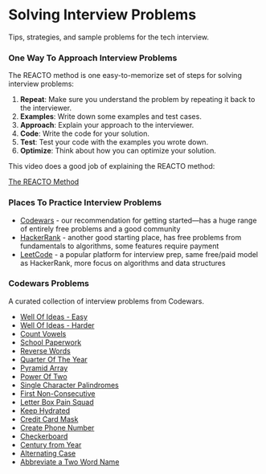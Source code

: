 # Solving Interview Problems

Tips, strategies, and sample problems for the tech interview.

### One Way To Approach Interview Problems

The REACTO method is one easy-to-memorize set of steps for solving interview problems:

1. **Repeat**: Make sure you understand the problem by repeating it back to the interviewer.
2. **Examples**: Write down some examples and test cases.
3. **Approach**: Explain your approach to the interviewer.
4. **Code**: Write the code for your solution.
5. **Test**: Test your code with the examples you wrote down.
6. **Optimize**: Think about how you can optimize your solution.

This video does a good job of explaining the REACTO method:

[The REACTO Method](https://www.youtube.com/watch?v=DIR_rxusO8Q!)

### Places To Practice Interview Problems

- [Codewars](https://www.codewars.com/) - our recommendation for getting started—has a huge range of entirely free problems and a good community
- [HackerRank](https://www.hackerrank.com/) - another good starting place, has free problems from fundamentals to algorithms, some features require payment
- [LeetCode](https://leetcode.com/) - a popular platform for interview prep, same free/paid model as HackerRank, more focus on algorithms and data structures

### Codewars Problems

A curated collection of interview problems from Codewars.

- [Well Of Ideas - Easy](https://www.codewars.com/kata/57f222ce69e09c3630000212/)
- [Well Of Ideas - Harder](https://www.codewars.com/kata/57f22b0f1b5432ff09001cab)
- [Count Vowels](https://www.codewars.com/kata/54ff3102c1bad923760001f3/train/javascript)
- [School Paperwork](https://www.codewars.com/kata/55f9b48403f6b87a7c0000bd/train/javascript)
- [Reverse Words](https://www.codewars.com/kata/5259b20d6021e9e14c0010d4)
- [Quarter Of The Year](https://www.codewars.com/kata/5ce9c1000bab0b001134f5af/train/javascript)
- [Pyramid Array](https://www.codewars.com/kata/515f51d438015969f7000013)
- [Power Of Two](https://www.codewars.com/kata/534d0a229345375d520006a0)
- [Single Character Palindromes](https://www.codewars.com/kata/5a2c22271f7f709eaa0005d3/javascript)
- [First Non-Consecutive](https://www.codewars.com/kata/58f8a3a27a5c28d92e000144?utm_source=newsletter&utm_medium=email&utm_campaign=weekly_coding_challenges&utm_term=2021-09-22)
- [Letter Box Pain Squad](https://www.codewars.com/kata/597d75744f4190857a00008d)
- [Keep Hydrated](https://www.codewars.com/kata/582cb0224e56e068d800003c/)
- [Credit Card Mask](https://www.codewars.com/kata/5412509bd436bd33920011bc)
- [Create Phone Number](https://www.codewars.com/kata/525f50e3b73515a6db000b83)
- [Checkerboard](https://www.codewars.com/kata/53dc08fa8a0c93229400023b/train/javascript)
- [Century from Year](https://www.codewars.com/kata/5a3fe3dde1ce0e8ed6000097)
- [Alternating Case](https://www.codewars.com/kata/56efc695740d30f963000557/)
- [Abbreviate a Two Word Name](https://www.codewars.com/kata/57eadb7ecd143f4c9c0000a3)
